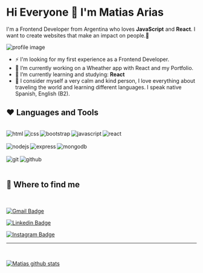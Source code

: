 # Hi Everyone 👋 I'm Matias Arias

I'm a Frontend Developer from Argentina who loves **JavaScript** and **React**. I want to create websites that make an impact on people.💜

![profile image](https://cdn.pixabay.com/photo/2016/03/04/19/36/beach-1236581_960_720.jpg "beach")

- ⚡ I'm looking for my first experience as a Frontend Developer.
- 🔭 I’m currently working on a Wheather app with React and my Portfolio.
- 🌱 I’m currently learning and studying: **React**
- 💛 I consider myself a very calm and kind person, I love everything about traveling the world and learning different languages. I speak native Spanish, English (B2).

## ❤️ Languages and Tools

<br />

<img align="left" alt=html src="https://img.shields.io/badge/HTML5-E34F26?style=for-the-badge&logo=html5&logoColor=white"/>
<img align="left" alt=css src="https://img.shields.io/badge/CSS3-1572B6?style=for-the-badge&logo=css3&logoColor=white"/>
<img align="left" alt=bootstrap src="https://img.shields.io/badge/Bootstrap-563D7C?style=for-the-badge&logo=bootstrap&logoColor=white"/>
<img align="left" alt=javascript src="https://img.shields.io/badge/JavaScript-F7DF1E?style=for-the-badge&logo=javascript&logoColor=black">
<img align="left" alt=react src="https://img.shields.io/badge/React-20232A?style=for-the-badge&logo=react&logoColor=61DAFB"/>

<br />
<br />

<img align="left" alt=nodejs src="https://img.shields.io/badge/Node.js-43853D?style=for-the-badge&logo=node.js&logoColor=white"/>
<img align="left" alt=express src="https://img.shields.io/badge/Express.js-404D59?style=for-the-badge"/>
<img align="left" alt=mongodb src="https://img.shields.io/badge/MongoDB-4EA94B?style=for-the-badge&logo=mongodb&logoColor=white"/>

<br />
<br />

<img align="left" alt=git src="https://img.shields.io/badge/GIT-E44C30?style=for-the-badge&logo=git&logoColor=white"/>
<img align="left" alt=github src="https://img.shields.io/badge/GitHub-100000?style=for-the-badge&logo=github&logoColor=white"/>

<br />
<br />

## 🌌 Where to find me

<br />

[![Gmail Badge](https://img.shields.io/badge/-matt.arias182@gmail.com-c14438?style=flat-square&logo=Gmail&logoColor=white&link=mailto:matt.arias182@gmail.com)](mailto:matt.arias182@gmail.com)

[![Linkedin Badge](https://img.shields.io/badge/-matiasarias-blue?style=flat-square&logo=Linkedin&logoColor=white&link=https://www.linkedin.com/in/matiasariasa27/)](https://www.linkedin.com/in/matiasarias27/)

[![Instagram Badge](https://img.shields.io/badge/-matiarias-green?style=flat-square&logo=instagram&logoColor=white&link=https://instagram.com/_matiarias/)](https://instagram.com/_matiarias)

---

<br />

[![Matias github stats](https://github-readme-stats.vercel.app/api?username=matiarias&show_icons=true&bg_color=f3eaea&title_color=49af40&icon_color=49af40)](https://github.com/matiarias)

<!--
<img align="right" alt="GIF" src="./assets/banner.jpg" width="240px" />
-->
